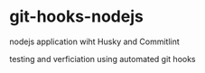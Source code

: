 # git-hooks-nodejs

nodejs application wiht Husky and Commitlint

testing and verficiation using automated git hooks
